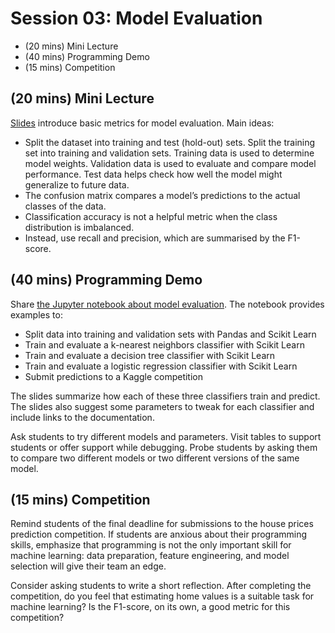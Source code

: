 # Session 03: Model Evaluation

- (20 mins) Mini Lecture
- (40 mins) Programming Demo
- (15 mins) Competition

## (20 mins) Mini Lecture

[Slides](https://docs.google.com/presentation/d/18YLnUL4r4q-bp9l8a9VynJb7gf0wXnyN8wnhBLyjTsg/edit#slide=id.g4c29fe321c_0_0) introduce basic metrics for model evaluation. Main ideas:

- Split the dataset into training and test (hold-out) sets. Split the training set into training and validation sets. Training data is used to determine model weights. Validation data is used to evaluate and compare model performance. Test data helps check how well the model might generalize to future data.
- The confusion matrix compares a model’s predictions to the actual classes of the data.
- Classification accuracy is not a helpful metric when the class distribution is imbalanced.
- Instead, use recall and precision, which are summarised by the F1-score.

## (40 mins) Programming Demo

Share [the Jupyter notebook about model evaluation](https://www.kaggle.com/vingkan/model-evaluation). The notebook provides examples to:

- Split data into training and validation sets with Pandas and Scikit Learn
- Train and evaluate a k-nearest neighbors classifier with Scikit Learn
- Train and evaluate a decision tree classifier with Scikit Learn
- Train and evaluate a logistic regression classifier with Scikit Learn
- Submit predictions to a Kaggle competition

The slides summarize how each of these three classifiers train and predict. The slides also suggest some parameters to tweak for each classifier and include links to the documentation.

Ask students to try different models and parameters. Visit tables to support students or offer support while debugging. Probe students by asking them to compare two different models or two different versions of the same model.

## (15 mins) Competition

Remind students of the final deadline for submissions to the house prices prediction competition. If students are anxious about their programming skills, emphasize that programming is not the only important skill for machine learning: data preparation, feature engineering, and model selection will give their team an edge.

Consider asking students to write a short reflection. After completing the competition, do you feel that estimating home values is a suitable task for machine learning? Is the F1-score, on its own, a good metric for this competition?
